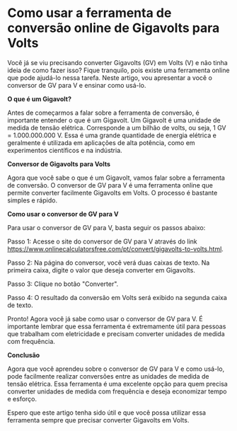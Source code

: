 Como usar a ferramenta de conversão online de Gigavolts para Volts
==================================================================

Você já se viu precisando converter Gigavolts (GV) em Volts (V) e não tinha ideia de como fazer isso? Fique tranquilo, pois existe uma ferramenta online que pode ajudá-lo nessa tarefa. Neste artigo, vou apresentar a você o conversor de GV para V e ensinar como usá-lo.

**O que é um Gigavolt?**

Antes de começarmos a falar sobre a ferramenta de conversão, é importante entender o que é um Gigavolt. Um Gigavolt é uma unidade de medida de tensão elétrica. Corresponde a um bilhão de volts, ou seja, 1 GV = 1.000.000.000 V. Essa é uma grande quantidade de energia elétrica e geralmente é utilizada em aplicações de alta potência, como em experimentos científicos e na indústria.

**Conversor de Gigavolts para Volts**

Agora que você sabe o que é um Gigavolt, vamos falar sobre a ferramenta de conversão. O conversor de GV para V é uma ferramenta online que permite converter facilmente Gigavolts em Volts. O processo é bastante simples e rápido.

**Como usar o conversor de GV para V**

Para usar o conversor de GV para V, basta seguir os passos abaixo:

Passo 1: Acesse o site do conversor de GV para V através do link <https://www.onlinecalculatorsfree.com/pt/convert/gigavolts-to-volts.html>.

Passo 2: Na página do conversor, você verá duas caixas de texto. Na primeira caixa, digite o valor que deseja converter em Gigavolts.

Passo 3: Clique no botão "Converter".

Passo 4: O resultado da conversão em Volts será exibido na segunda caixa de texto.

Pronto! Agora você já sabe como usar o conversor de GV para V. É importante lembrar que essa ferramenta é extremamente útil para pessoas que trabalham com eletricidade e precisam converter unidades de medida com frequência.

**Conclusão**

Agora que você aprendeu sobre o conversor de GV para V e como usá-lo, pode facilmente realizar conversões entre as unidades de medida de tensão elétrica. Essa ferramenta é uma excelente opção para quem precisa converter unidades de medida com frequência e deseja economizar tempo e esforço.

Espero que este artigo tenha sido útil e que você possa utilizar essa ferramenta sempre que precisar converter Gigavolts em Volts.